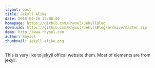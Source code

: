 ```yaml
---
layout: post
title: Jekyll Alike
date: 2018-04-26 12:08:00
homepage: https://github.com/Rhysol/JekyllBlog
download: https://github.com/Rhysol/JekyllBlog/archive/master.zip
demo: http://www.rhysol.com
author: Rhysol
thumbnail: jekyll-alike.png
---
```


This is very like to [jekyll](https://jekyllrb.com/) offical website them. Most of elements are from jekyll.
